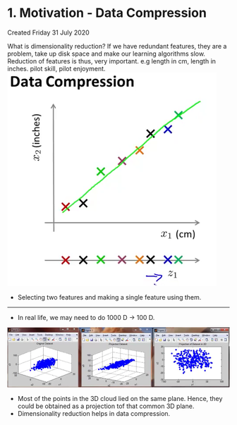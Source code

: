 # 1. Motivation - Data Compression
Created Friday 31 July 2020

What is dimensionality reduction?
If we have redundant features, they are a problem, take up disk space and make our learning algorithms slow. Reduction of features is thus, very important.
e.g length in cm, length in inches. pilot skill, pilot enjoyment. 
![](./1._Motivation_-_Data_Compression/pasted_image.png)

* Selecting two features and making a single feature using them.


*****


* In real life, we may need to do 1000 D →  100 D.

![](./1._Motivation_-_Data_Compression/pasted_image001.png)

* Most of the points in the 3D cloud lied on the same plane. Hence, they could be obtained as a projection tof that common 3D plane.
* Dimensionality reduction helps in data compression.


